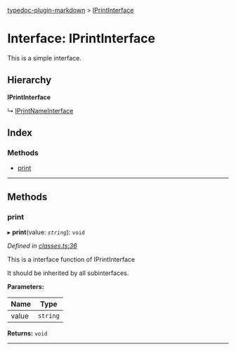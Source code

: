 [typedoc-plugin-markdown](../README.md) > [IPrintInterface](../interfaces/iprintinterface.md)

# Interface: IPrintInterface

This is a simple interface.

## Hierarchy

**IPrintInterface**

↳  [IPrintNameInterface](iprintnameinterface.md)

## Index

### Methods

* [print](iprintinterface.md#markdown-header-print)

---

## Methods

###  print

▸ **print**(value: *`string`*): `void`

*Defined in [classes.ts:36](https://bitbucket.org/owner/repository_name/src/master/classes.ts?fileviewer&amp;#x3D;file-view-default#classes.ts-36)*

This is a interface function of IPrintInterface

It should be inherited by all subinterfaces.

**Parameters:**

| Name | Type |
| ------ | ------ |
| value | `string` |

**Returns:** `void`

___

